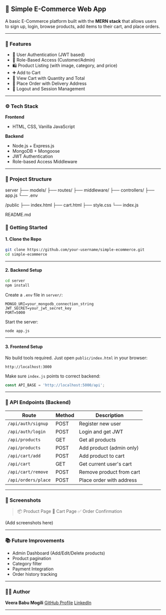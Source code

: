 
## 🛒 Simple E-Commerce Web App

A basic E-Commerce platform built with the **MERN stack** that allows users to sign up, login, browse products, add items to their cart, and place orders.

---

### 📌 Features

* 🔐 User Authentication (JWT based)
* 👥 Role-Based Access (Customer/Admin)
* 🛍️ Product Listing (with image, category, and price)
* ➕ Add to Cart
* 🛒 View Cart with Quantity and Total
* 🚚 Place Order with Delivery Address
* 🔁 Logout and Session Management

---

### ⚙️ Tech Stack

**Frontend**

* HTML, CSS, Vanilla JavaScript

**Backend**

* Node.js + Express.js
* MongoDB + Mongoose
* JWT Authentication
* Role-based Access Middleware

---

### 📁 Project Structure


server
  ├── models/
  ├── routes/
  ├── middleware/
  ├── controllers/
  ├── app.js
  └── .env

/public
  ├── index.html
  ├── cart.html
  ├── style.css
  └── index.js

README.md




### 🚀 Getting Started

#### 1. Clone the Repo

```bash
git clone https://github.com/your-username/simple-ecommerce.git
cd simple-ecommerce
```

---

#### 2. Backend Setup

```bash
cd server
npm install
```

Create a `.env` file in `server/`:

```env
MONGO_URI=your_mongodb_connection_string
JWT_SECRET=your_jwt_secret_key
PORT=5000
```

Start the server:

```bash
node app.js
```

---

#### 3. Frontend Setup

No build tools required. Just open `public/index.html` in your browser:

```
http://localhost:3000
```

Make sure `index.js` points to correct backend:

```js
const API_BASE = 'http://localhost:5000/api';
```

---

### 🧪 API Endpoints (Backend)

| Route               | Method | Description              |
| ------------------- | ------ | ------------------------ |
| `/api/auth/signup`  | POST   | Register new user        |
| `/api/auth/login`   | POST   | Login and get JWT        |
| `/api/products`     | GET    | Get all products         |
| `/api/products`     | POST   | Add product (admin only) |
| `/api/cart/add`     | POST   | Add product to cart      |
| `/api/cart`         | GET    | Get current user's cart  |
| `/api/cart/remove`  | POST   | Remove product from cart |
| `/api/orders/place` | POST   | Place order with address |

---

### 📸 Screenshots

> 📦 Product Page
> 🛒 Cart Page
> ✅ Order Confirmation

(Add screenshots here)

---

### 📚 Future Improvements

* Admin Dashboard (Add/Edit/Delete products)
* Product pagination
* Category filter
* Payment Integration
* Order history tracking

---

### 👨‍💻 Author

**Veera Babu Mogili**
[GitHub Profile](https://github.com/your-username)
[LinkedIn](https://linkedin.com/in/your-profile)

---

